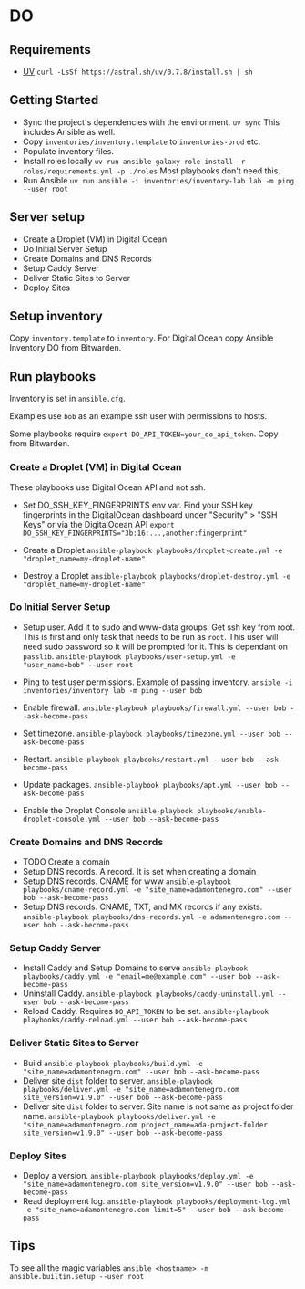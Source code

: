 # DO

## Requirements
- [UV](https://docs.astral.sh/uv/getting-started/installation/)
  `curl -LsSf https://astral.sh/uv/0.7.8/install.sh | sh`

## Getting Started
- Sync the project's dependencies with the environment.
  `uv sync`
  This includes Ansible as well.
- Copy `inventories/inventory.template` to `inventories-prod` etc.
- Populate inventory files.
- Install roles locally
  `uv run ansible-galaxy role install -r roles/requirements.yml -p ./roles`
  Most playbooks don't need this.
- Run Ansible
  `uv run ansible -i inventories/inventory-lab lab -m ping --user root`

## Server setup
- Create a Droplet (VM) in Digital Ocean
- Do Initial Server Setup
- Create Domains and DNS Records
- Setup Caddy Server
- Deliver Static Sites to Server
- Deploy Sites

## Setup inventory
Copy `inventory.template` to `inventory`.
For Digital Ocean copy Ansible Inventory DO from Bitwarden.

## Run playbooks
Inventory is set in `ansible.cfg`.

Examples use `bob` as an example ssh user with permissions to hosts.

Some playbooks require `export DO_API_TOKEN=your_do_api_token`. Copy from Bitwarden.

### Create a Droplet (VM) in Digital Ocean
These playbooks use Digital Ocean API and not ssh.

- Set DO_SSH_KEY_FINGERPRINTS env var.
  Find your SSH key fingerprints in the DigitalOcean dashboard under "Security" > "SSH Keys" or via the DigitalOcean API
    `export DO_SSH_KEY_FINGERPRINTS="3b:16:...,another:fingerprint"`

- Create a Droplet
  `ansible-playbook playbooks/droplet-create.yml -e "droplet_name=my-droplet-name"`

- Destroy a Droplet
  `ansible-playbook playbooks/droplet-destroy.yml -e "droplet_name=my-droplet-name"`

### Do Initial Server Setup
- Setup user. Add it to sudo and www-data groups. Get ssh key from root. This is first and only task that needs to be run as `root`. This user will need sudo password so it will be prompted for it. This is dependant on `passlib`. 
  `ansible-playbook playbooks/user-setup.yml -e "user_name=bob" --user root`

- Ping to test user permissions. Example of passing inventory.
  `ansible -i inventories/inventory lab -m ping --user bob`

- Enable firewall.
  `ansible-playbook playbooks/firewall.yml --user bob --ask-become-pass`

- Set timezone.
  `ansible-playbook playbooks/timezone.yml --user bob --ask-become-pass`

- Restart.
  `ansible-playbook playbooks/restart.yml --user bob --ask-become-pass`

- Update packages.
  `ansible-playbook playbooks/apt.yml --user bob --ask-become-pass`

- Enable the Droplet Console
  `ansible-playbook playbooks/enable-droplet-console.yml --user bob --ask-become-pass`

### Create Domains and DNS Records
- TODO Create a domain
- Setup DNS records. A record. It is set when creating a domain
- Setup DNS records. CNAME for www
  `ansible-playbook playbooks/cname-record.yml -e "site_name=adamontenegro.com" --user bob --ask-become-pass`
- Setup DNS records. CNAME, TXT, and MX records if any exists.
  `ansible-playbook playbooks/dns-records.yml -e adamontenegro.com --user bob --ask-become-pass`

### Setup Caddy Server
- Install Caddy and Setup Domains to serve
  `ansible-playbook playbooks/caddy.yml -e "email=me@example.com" --user bob --ask-become-pass`
- Uninstall Caddy.
    `ansible-playbook playbooks/caddy-uninstall.yml --user bob --ask-become-pass`
- Reload Caddy. Requires `DO_API_TOKEN` to be set.
    `ansible-playbook playbooks/caddy-reload.yml --user bob --ask-become-pass`

### Deliver Static Sites to Server
- Build
  `ansible-playbook playbooks/build.yml -e "site_name=adamontenegro.com" --user bob --ask-become-pass`
- Deliver site `dist` folder to server.
  `ansible-playbook playbooks/deliver.yml -e "site_name=adamontenegro.com site_version=v1.9.0" --user bob --ask-become-pass`
- Deliver site `dist` folder to server. Site name is not same as project folder name.
  `ansible-playbook playbooks/deliver.yml -e "site_name=adamontenegro.com project_name=ada-project-folder site_version=v1.9.0" --user bob --ask-become-pass`

### Deploy Sites
- Deploy a version.
  `ansible-playbook playbooks/deploy.yml -e "site_name=adamontenegro.com site_version=v1.9.0" --user bob --ask-become-pass`
- Read deployment log.
  `ansible-playbook playbooks/deployment-log.yml -e "site_name=adamontenegro.com limit=5" --user bob --ask-become-pass`

## Tips
To see all the magic variables
`ansible <hostname> -m ansible.builtin.setup --user root`